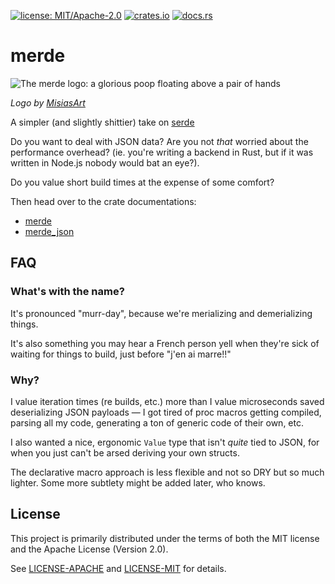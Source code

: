 [![license: MIT/Apache-2.0](https://img.shields.io/badge/license-MIT%2FApache--2.0-blue.svg)](LICENSE-MIT)
[![crates.io](https://img.shields.io/crates/v/merde_json.svg)](https://crates.io/crates/merde_json)
[![docs.rs](https://docs.rs/merde_json/badge.svg)](https://docs.rs/merde_json)

# merde

![The merde logo: a glorious poop floating above a pair of hands](https://github.com/user-attachments/assets/763d60e0-5101-48af-bc72-f96f516a5d0f)

_Logo by [MisiasArt](https://misiasart.carrd.co)_

A simpler (and slightly shittier) take on [serde](https://crates.io/crates/serde)

Do you want to deal with JSON data? Are you not _that_ worried about the
performance overhead? (ie. you're writing a backend in Rust, but if it was
written in Node.js nobody would bat an eye?).

Do you value short build times at the expense of some comfort?

Then head over to the crate documentations:

  * [merde](./merde/README.md)
  * [merde_json](./merde_json/README.md)

## FAQ

### What's with the name?

It's pronounced "murr-day", because we're merializing and demerializing things.

It's also something you may hear a French person yell when they're sick of waiting
for things to build, just before "j'en ai marre!!"

### Why?

I value iteration times (re builds, etc.) more than I value microseconds saved deserializing
JSON payloads — I got tired of proc macros getting compiled, parsing all my code, generating
a ton of generic code of their own, etc.

I also wanted a nice, ergonomic `Value` type that isn't _quite_ tied to JSON, for when you
just can't be arsed deriving your own structs.

The declarative macro approach is less flexible and not so DRY but so much lighter. Some more
subtlety might be added later, who knows.

## License

This project is primarily distributed under the terms of both the MIT license
and the Apache License (Version 2.0).

See [LICENSE-APACHE](LICENSE-APACHE) and [LICENSE-MIT](LICENSE-MIT) for details.
